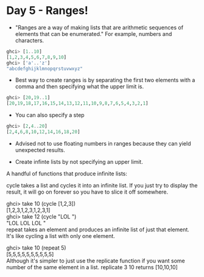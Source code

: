 # Day 5 - Ranges!
- "Ranges are a way of making lists that are arithmetic sequences of elements that can be enumerated."
For example, numbers and characters.

```haskell
ghci> [1..10]  
[1,2,3,4,5,6,7,8,9,10]  
ghci> ['a'..'z']  
"abcdefghijklmnopqrstuvwxyz" 
```

- Best way to create ranges is by separating the first two elements with a comma and then specifying what the upper limit is.
```haskell
ghci> [20,19..1]
[20,19,18,17,16,15,14,13,12,11,10,9,8,7,6,5,4,3,2,1]
```

- You can also specify a step
```haskell
ghci> [2,4..20]  
[2,4,6,8,10,12,14,16,18,20]
```
- Advised not to use floating numbers in ranges because they can yield unexpected results.

- Create infinte lists by not specifying an upper limit.

A handful of functions that produce infinite lists:

cycle takes a list and cycles it into an infinite list. If you just try to display the result, it will go on forever so you have to slice it off somewhere.

ghci> take 10 (cycle [1,2,3])  
[1,2,3,1,2,3,1,2,3,1]  
ghci> take 12 (cycle "LOL ")  
"LOL LOL LOL "   
repeat takes an element and produces an infinite list of just that element. It's like cycling a list with only one element.

ghci> take 10 (repeat 5)  
[5,5,5,5,5,5,5,5,5,5]  
Although it's simpler to just use the replicate function if you want some number of the same element in a list. replicate 3 10 returns [10,10,10]
